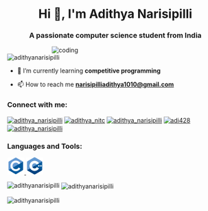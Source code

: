 <h1 align="center">Hi 👋, I'm Adithya Narisipilli</h1>
<h3 align="center">A passionate computer science student from India</h3>
<img align="right" alt="coding" width="400" src="https://user-images.githubusercontent.com/55389276/140866485-8fb1c876-9a8f-4d6a-98dc-08c4981eaf70.gif">
<p align="left"> <img src="https://komarev.com/ghpvc/?username=adithyanarisipilli&label=Profile%20views&color=0e75b6&style=flat" alt="adithyanarisipilli" /> </p>

- 🌱 I’m currently learning **competitive programming**

- 📫 How to reach me **narisipilliadithya1010@gmail.com**

<h3 align="left">Connect with me:</h3>
<p align="left">
<a href="https://instagram.com/adithya_narisipilli" target="blank"><img align="center" src="https://raw.githubusercontent.com/rahuldkjain/github-profile-readme-generator/master/src/images/icons/Social/instagram.svg" alt="adithya_narisipilli" height="30" width="40" /></a>
<a href="https://www.codechef.com/users/adithya_nitc" target="blank"><img align="center" src="https://cdn.jsdelivr.net/npm/simple-icons@3.1.0/icons/codechef.svg" alt="adithya_nitc" height="30" width="40" /></a>
<a href="https://codeforces.com/profile/adithya_narisipilli" target="blank"><img align="center" src="https://raw.githubusercontent.com/rahuldkjain/github-profile-readme-generator/master/src/images/icons/Social/codeforces.svg" alt="adithya_narisipilli" height="30" width="40" /></a>
<a href="https://www.leetcode.com/adi428" target="blank"><img align="center" src="https://raw.githubusercontent.com/rahuldkjain/github-profile-readme-generator/master/src/images/icons/Social/leet-code.svg" alt="adi428" height="30" width="40" /></a>
<a href="https://auth.geeksforgeeks.org/user/adithya_narisipilli" target="blank"><img align="center" src="https://raw.githubusercontent.com/rahuldkjain/github-profile-readme-generator/master/src/images/icons/Social/geeks-for-geeks.svg" alt="adithya_narisipilli" height="30" width="40" /></a>
</p>

<h3 align="left">Languages and Tools:</h3>
<p align="left"> <a href="https://www.cprogramming.com/" target="_blank" rel="noreferrer"> <img src="https://raw.githubusercontent.com/devicons/devicon/master/icons/c/c-original.svg" alt="c" width="40" height="40"/> </a> <a href="https://www.w3schools.com/cpp/" target="_blank" rel="noreferrer"> <img src="https://raw.githubusercontent.com/devicons/devicon/master/icons/cplusplus/cplusplus-original.svg" alt="cplusplus" width="40" height="40"/> </a> </p>

<p><img align="left" src="https://github-readme-stats.vercel.app/api/top-langs?username=adithyanarisipilli&show_icons=true&locale=en&layout=compact" alt="adithyanarisipilli" /></p>

<p>&nbsp;<img align="center" src="https://github-readme-stats.vercel.app/api?username=adithyanarisipilli&show_icons=true&locale=en" alt="adithyanarisipilli" /></p>

<p><img align="center" src="https://github-readme-streak-stats.herokuapp.com/?user=adithyanarisipilli&" alt="adithyanarisipilli" /></p>

